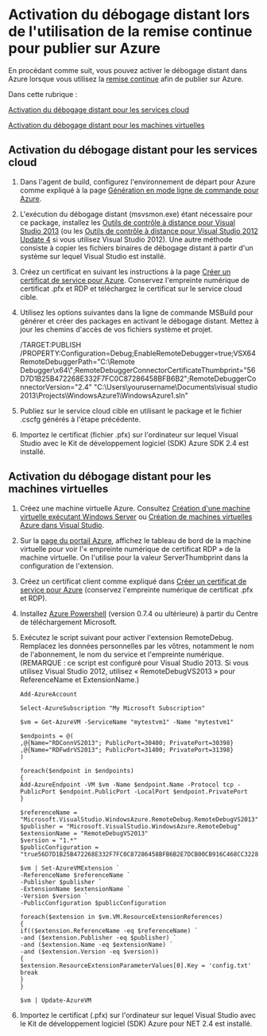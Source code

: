 <properties linkid="cloud-services-virtual-machines-dotnet-continuous-delivery-remote-debugging" urlDisplayName="Enable remote debugging with continuous delivery" pageTitle="Enable remote debugging with continuous delivery" metaKeywords="" description="Learn how to enable remote debugging when using continuous delivery to deploy to Azure." metaCanonical="" services="cloud-services,virtual machines" documentationCenter=".NET" title="Enable remote debugging when using continuous delivery to publish to Azure" authors="ghogen" solutions="" manager="" editor="" />

<tags ms.service="multiple" ms.workload="infrastructure-services" ms.tgt_pltfrm="vm-multiple" ms.devlang="dotnet" ms.topic="article" ms.date="01/01/1900" ms.author="ghogen"></tags>

# Activation du débogage distant lors de l'utilisation de la remise continue pour publier sur Azure

En procédant comme suit, vous pouvez activer le débogage distant dans Azure lorsque vous utilisez la [remise continue][remise continue] afin de publier sur Azure.

Dans cette rubrique :

[Activation du débogage distant pour les services cloud][Activation du débogage distant pour les services cloud]

[Activation du débogage distant pour les machines virtuelles][Activation du débogage distant pour les machines virtuelles]

## <a name="cloudservice"></a>Activation du débogage distant pour les services cloud

1.  Dans l'agent de build, configurez l'environnement de départ pour Azure comme expliqué à la page [Génération en mode ligne de commande pour Azure][Génération en mode ligne de commande pour Azure].
2.  L'exécution du débogage distant (msvsmon.exe) étant nécessaire pour ce package, installez les [Outils de contrôle à distance pour Visual Studio 2013][Outils de contrôle à distance pour Visual Studio 2013] (ou les [Outils de contrôle à distance pour Visual Studio 2012 Update 4][Outils de contrôle à distance pour Visual Studio 2012 Update 4] si vous utilisez Visual Studio 2012). Une autre méthode consiste à copier les fichiers binaires de débogage distant à partir d'un système sur lequel Visual Studio est installé.
3.  Créez un certificat en suivant les instructions à la page [Créer un certificat de service pour Azure][Créer un certificat de service pour Azure]. Conservez l'empreinte numérique de certificat .pfx et RDP et téléchargez le certificat sur le service cloud cible.
4.  Utilisez les options suivantes dans la ligne de commande MSBuild pour générer et créer des packages en activant le débogage distant. Mettez à jour les chemins d'accès de vos fichiers système et projet.

    /TARGET:PUBLISH /PROPERTY:Configuration=Debug;EnableRemoteDebugger=true;VSX64RemoteDebuggerPath="C:\\Remote Debugger\\x64\\";RemoteDebuggerConnectorCertificateThumbprint="56D7D1B25B472268E332F7FC0C87286458BFB6B2";RemoteDebuggerConnectorVersion="2.4" "C:\\Users\\yourusername\\Documents\\visual studio 2013\\Projects\\WindowsAzure1\\WindowsAzure1.sln"

5.  Publiez sur le service cloud cible en utilisant le package et le fichier .cscfg générés à l'étape précédente.
6.  Importez le certificat (fichier .pfx) sur l'ordinateur sur lequel Visual Studio avec le Kit de développement logiciel (SDK) Azure SDK 2.4 est installé.

## <a name="virtualmachine"></a>Activation du débogage distant pour les machines virtuelles

1.  Créez une machine virtuelle Azure. Consultez [Création d'une machine virtuelle exécutant Windows Server][Création d'une machine virtuelle exécutant Windows Server] ou [Création de machines virtuelles Azure dans Visual Studio][Création de machines virtuelles Azure dans Visual Studio].
2.  Sur la [page du portail Azure][page du portail Azure], affichez le tableau de bord de la machine virtuelle pour voir l'« empreinte numérique de certificat RDP » de la machine virtuelle. On l'utilise pour la valeur ServerThumbprint dans la configuration de l'extension.
3.  Créez un certificat client comme expliqué dans [Créer un certificat de service pour Azure][Créer un certificat de service pour Azure] (conservez l'empreinte numérique de certificat .pfx et RDP).
4.  Installez [Azure Powershell][Azure Powershell] (version 0.7.4 ou ultérieure) à partir du Centre de téléchargement Microsoft.
5.  Exécutez le script suivant pour activer l'extension RemoteDebug. Remplacez les données personnelles par les vôtres, notamment le nom de l'abonnement, le nom du service et l'empreinte numérique. (REMARQUE : ce script est configuré pour Visual Studio 2013. Si vous utilisez Visual Studio 2012, utilisez « RemoteDebugVS2013 » pour ReferenceName et ExtensionName.)

        Add-AzureAccount

        Select-AzureSubscription "My Microsoft Subscription"

        $vm = Get-AzureVM -ServiceName "mytestvm1" -Name "mytestvm1"

        $endpoints = @(
        ,@{Name="RDConnVS2013"; PublicPort=30400; PrivatePort=30398}
        ,@{Name="RDFwdrVS2013"; PublicPort=31400; PrivatePort=31398}
        )

        foreach($endpoint in $endpoints)
        {
        Add-AzureEndpoint -VM $vm -Name $endpoint.Name -Protocol tcp -PublicPort $endpoint.PublicPort -LocalPort $endpoint.PrivatePort
        }

        $referenceName = "Microsoft.VisualStudio.WindowsAzure.RemoteDebug.RemoteDebugVS2013"
        $publisher = "Microsoft.VisualStudio.WindowsAzure.RemoteDebug"
        $extensionName = "RemoteDebugVS2013"
        $version = "1.*"
        $publicConfiguration = "true56D7D1B25B472268E332F7FC0C87286458BFB6B2E7DCB00CB916C468CC3228261D6E4EE45C8ED3C63039831398"

        $vm | Set-AzureVMExtension `
        -ReferenceName $referenceName `
        -Publisher $publisher `
        -ExtensionName $extensionName `
        -Version $version `
        -PublicConfiguration $publicConfiguration

        foreach($extension in $vm.VM.ResourceExtensionReferences)
        {   
        if(($extension.ReferenceName -eq $referenceName) `
        -and ($extension.Publisher -eq $publisher) `
        -and ($extension.Name -eq $extensionName) `
        -and ($extension.Version -eq $version))
        {
        $extension.ResourceExtensionParameterValues[0].Key = 'config.txt'
        break
        }
        }

        $vm | Update-AzureVM 

6.  Importez le certificat (.pfx) sur l'ordinateur sur lequel Visual Studio avec le Kit de développement logiciel (SDK) Azure pour NET 2.4 est installé.

  [remise continue]: http://azure.microsoft.com/fr-fr/documentation/articles/cloud-services-dotnet-continuous-delivery/
  [Activation du débogage distant pour les services cloud]: #cloudservice
  [Activation du débogage distant pour les machines virtuelles]: #virtualmachine
  [Génération en mode ligne de commande pour Azure]: http://msdn.microsoft.com/fr-fr/library/hh535755.aspx
  [Outils de contrôle à distance pour Visual Studio 2013]: http://www.microsoft.com/fr-fr/download/details.aspx?id=40781
  [Outils de contrôle à distance pour Visual Studio 2012 Update 4]: http://www.microsoft.com/fr-fr/download/details.aspx?id=38184
  [Créer un certificat de service pour Azure]: http://msdn.microsoft.com/library/azure/gg432987.aspx
  [Création d'une machine virtuelle exécutant Windows Server]: http://azure.microsoft.com/fr-fr/documentation/articles/virtual-machines-windows-tutorial/
  [Création de machines virtuelles Azure dans Visual Studio]: http://msdn.microsoft.com/fr-fr/library/azure/dn569263.aspx
  [page du portail Azure]: http://go.microsoft.com/fwlink/p/?LinkID=269851
  [Azure Powershell]: http://go.microsoft.com/?linkid=9811175&clcid=0x409
